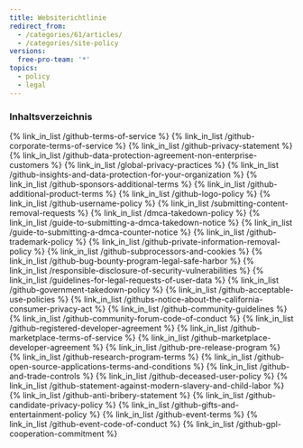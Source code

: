 ```yaml
---
title: Websiterichtlinie
redirect_from:
  - /categories/61/articles/
  - /categories/site-policy
versions:
  free-pro-team: '*'
topics:
  - policy
  - legal
---
```



### Inhaltsverzeichnis

{% link_in_list /github-terms-of-service %}
{% link_in_list /github-corporate-terms-of-service %}
{% link_in_list /github-privacy-statement %}
{% link_in_list /github-data-protection-agreement-non-enterprise-customers %}
{% link_in_list /global-privacy-practices %}
{% link_in_list /github-insights-and-data-protection-for-your-organization %}
{% link_in_list /github-sponsors-additional-terms %}
{% link_in_list /github-additional-product-terms %}
{% link_in_list /github-logo-policy %}
{% link_in_list /github-username-policy %}
{% link_in_list /submitting-content-removal-requests %}
{% link_in_list /dmca-takedown-policy %}
{% link_in_list /guide-to-submitting-a-dmca-takedown-notice %}
{% link_in_list /guide-to-submitting-a-dmca-counter-notice %}
{% link_in_list /github-trademark-policy %}
{% link_in_list /github-private-information-removal-policy %}
{% link_in_list /github-subprocessors-and-cookies %}
{% link_in_list /github-bug-bounty-program-legal-safe-harbor %}
{% link_in_list /responsible-disclosure-of-security-vulnerabilities %}
{% link_in_list /guidelines-for-legal-requests-of-user-data %}
{% link_in_list /github-government-takedown-policy %}
{% link_in_list /github-acceptable-use-policies %}
{% link_in_list /githubs-notice-about-the-california-consumer-privacy-act %}
{% link_in_list /github-community-guidelines %}
{% link_in_list /github-community-forum-code-of-conduct %}
{% link_in_list /github-registered-developer-agreement %}
{% link_in_list /github-marketplace-terms-of-service %}
{% link_in_list /github-marketplace-developer-agreement %}
{% link_in_list /github-pre-release-program %}
{% link_in_list /github-research-program-terms %}
{% link_in_list /github-open-source-applications-terms-and-conditions %}
{% link_in_list /github-and-trade-controls %}
{% link_in_list /github-deceased-user-policy %}
{% link_in_list /github-statement-against-modern-slavery-and-child-labor %}
{% link_in_list /github-anti-bribery-statement %}
{% link_in_list /github-candidate-privacy-policy %}
{% link_in_list /github-gifts-and-entertainment-policy %}
{% link_in_list /github-event-terms %}
{% link_in_list /github-event-code-of-conduct %}
{% link_in_list /github-gpl-cooperation-commitment %}

